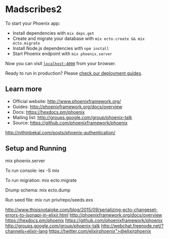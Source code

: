 # Madscribes2

To start your Phoenix app:

  * Install dependencies with `mix deps.get`
  * Create and migrate your database with `mix ecto.create && mix ecto.migrate`
  * Install Node.js dependencies with `npm install`
  * Start Phoenix endpoint with `mix phoenix.server`

Now you can visit [`localhost:4000`](http://localhost:4000) from your browser.

Ready to run in production? Please [check our deployment guides](http://www.phoenixframework.org/docs/deployment).

## Learn more

  * Official website: http://www.phoenixframework.org/
  * Guides: http://phoenixframework.org/docs/overview
  * Docs: https://hexdocs.pm/phoenix
  * Mailing list: http://groups.google.com/group/phoenix-talk
  * Source: https://github.com/phoenixframework/phoenix

http://nithinbekal.com/posts/phoenix-authentication/

## Setup and Running
mix phoenix.server

To run console: iex -S mix

To run migration: mix ecto.migrate

Drump schema: mix ecto.dump

Run seed file: mix run priv/repo/seeds.exs

http://www.thisisnotajoke.com/blog/2015/09/serializing-ecto-changeset-errors-to-jsonapi-in-elixir.html
http://phoenixframework.org/docs/overview
https://hexdocs.pm/phoenix
https://github.com/phoenixframework/phoenix
http://groups.google.com/group/phoenix-talk
http://webchat.freenode.net/?channels=elixir-lang
https://twitter.com/elixirphoenix">@elixirphoenix
